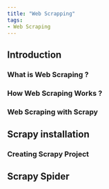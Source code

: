 ```yaml
---
title: "Web Scrapping"
tags:
- Web Scraping
---
```


## Introduction
### What is Web Scraping ?
### How Web Scraping Works ?
### Web Scraping with Scrapy
## Scrapy installation
### Creating Scrapy Project
## Scrapy Spider
